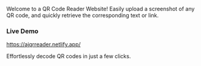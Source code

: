 Welcome to a QR Code Reader Website! Easily upload a screenshot of any QR code, and quickly retrieve the corresponding text or link.<br />
### Live Demo 

https://ajqrreader.netlify.app/


Effortlessly decode QR codes in just a few clicks. 

